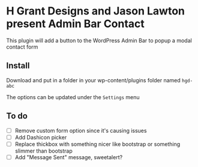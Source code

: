 # H Grant Designs and Jason Lawton present Admin Bar Contact

This plugin will add a button to the WordPress Admin Bar to popup a modal contact form

## Install

Download and put in a folder in your wp-content/plugins folder named `hgd-abc`

The options can be updated under the `Settings` menu

## To do

- [ ] Remove custom form option since it's causing issues
- [ ] Add Dashicon picker
- [ ] Replace thickbox with something nicer like bootstrap or something slimmer than bootstrap
- [ ] Add "Message Sent" message, sweetalert?
